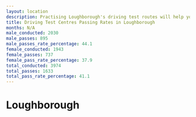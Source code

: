 ```yaml
---
layout: location
description: Practising Loughborough's driving test routes will help you become more confident in your gear-changing abilities.
title: Driving Test Centres Passing Rates in Loughborough
months: N/A
male_conducted: 2030
male_passes: 895
male_passes_rate_percentage: 44.1
female_conducted: 1943
female_passes: 737
female_pass_rate_percentage: 37.9
total_conducted: 3974
total_passes: 1633
total_pass_rate_percentage: 41.1
---
```


# Loughborough
